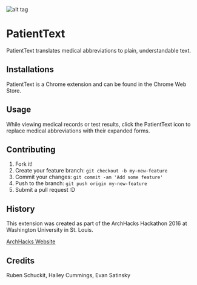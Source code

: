 ![alt tag](https://s18.postimg.org/golg78imx/archhacks_02.png)
# PatientText

PatientText translates medical abbreviations to plain, understandable text.

## Installations

PatientText is a Chrome extension and can be found in the Chrome Web Store.

## Usage

While viewing medical records or test results, click the PatientText icon to replace medical abbreviations
with their expanded forms.

## Contributing

1. Fork it!
2. Create your feature branch: `git checkout -b my-new-feature`
3. Commit your changes: `git commit -am 'Add some feature'`
4. Push to the branch: `git push origin my-new-feature`
5. Submit a pull request :D

## History

This extension was created as part of the ArchHacks Hackathon 2016 at Washington University in St. Louis. 

[ArchHacks Website](https://archhacks.io/)

## Credits

Ruben Schuckit, Halley Cummings, Evan Satinsky
